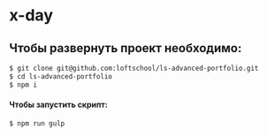 # x-day

##  Чтобы развернуть проект необходимо:
```sh
$ git clone git@github.com:loftschool/ls-advanced-portfolio.git
$ cd ls-advanced-portfolio
$ npm i
```

#### Чтобы запустить скрипт:
```sh
$ npm run gulp
```
